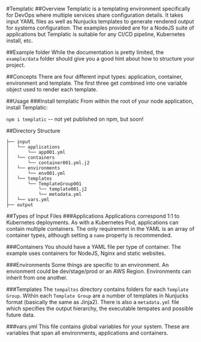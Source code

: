 #Templatic
##Overview
Templatic is a templating environment specifically for DevOps where multiple
services share configuration details. It takes input YAML files as well as Nunjucks templates to generate
rendered output for systems configuration. The examples provided are for a NodeJS suite
of applications but Templatic is suitable for any CI/CD pipeline, Kubernetes install, etc.

##Example folder
While the documentation is pretty limited, the `example/data` folder should give you a good hint about how
to structure your project. 

##Concepts
There are four different input types: application, container, environment and template. The first three get combined into
one variable object used to render each template. 

##Usage
###Install templatic
From within the root of your node application, install Templatic:

`npm i templatic` -- not yet published on npm, but soon!

##Directory Structure
```.
├── input
│   └── applications
│       └── app001.yml
│   └── containers
│       └── container001.yml.j2
│   └── environments
│       └── env001.yml
│   └── templates
│       └── TemplateGroup001
│           └── template001.j2
│           └── metadata.yml
│   └── vars.yml
├── output
```

##Types of Input Files
###Applications
Applications correspond 1:1 to Kubernetes deployments. As with a Kubernetes Pod, applications can contain multiple 
containers. The only requirement in the YAML is an array of container types, although setting a `name` property is 
recommended. 

###Containers
You should have a YAML file per type of container. The example uses containers for NodeJS, Nginx and static websites.

###Environments
Some things are specific to an environment. An envionment could be dev/stage/prod or an AWS Region. Environments can inherit
from one another.

###Templates
The `tempaltes` directory contains folders for each `Template Group`. Within each `Template Group` are a number of templates
in Nunjucks format (basically the same as Jinja2). There is also a `metadata.yml` file which specifies the output hierarchy,
the executable tempates and possible future data.

###vars.yml
This file contains global variables for your system. These are variables that span all environments, applications and containers.


